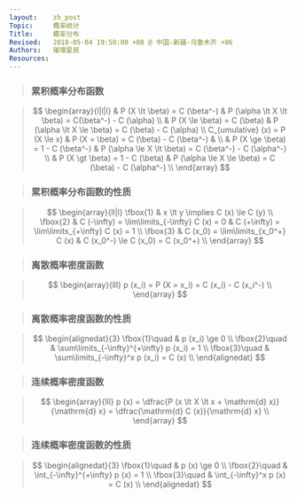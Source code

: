 ```yaml
---
layout:    zh_post
Topic:     概率统计
Title:     概率分布
Revised:   2018-05-04 19:50:00 +08 @ 中国-新疆-乌鲁木齐 +06
Authors:   璀璨星辰
Resources:
---
```


> ### 累积概率分布函数

> $$
> \begin{array}{l|l|l}
>                                 & P (X \lt \beta) = C (\beta^-)           & P (\alpha \lt X \lt \beta) = C(\beta^-) - C (\alpha) \\
>                                 & P (X \le \beta) = C (\beta)             & P (\alpha \lt X \le \beta) = C (\beta) - C (\alpha) \\
> C_{umulative} (x) = P (X \le x) & P (X = \beta) = C (\beta) - C (\beta^-) & \\
>                                 & P (X \ge \beta) = 1 - C (\beta^-)       & P (\alpha \le X \lt \beta) = C (\beta^-) - C (\alpha^-) \\
>                                 & P (X \gt \beta) = 1 - C (\beta)         & P (\alpha \le X \le \beta) = C (\beta) - C (\alpha^-) \\
> \end{array}
> $$
>

> ### 累积概率分布函数的性质

> $$
> \begin{array}{ll|l}
> \fbox{1} & x \lt y \implies C (x) \le C (y) \\
> \fbox{2} & C (-\infty) = \lim\limits_{-\infty} C (x) = 0 & C (+\infty) = \lim\limits_{+\infty} C (x) = 1 \\
> \fbox{3} & C (x_0) = \lim\limits_{x_0^+} C (x)           & C (x_0^-) \le C (x_0) = C (x_0^+) \\
> \end{array}
> $$
>

> ### 离散概率密度函数

> $$
> \begin{array}{lll}
> p (x_i) = P (X = x_i) = C (x_i) - C (x_i^-) \\
> \end{array}
> $$
>

> ### 离散概率密度函数的性质

> $$
> \begin{alignedat}{3}
> \fbox{1}\quad & p (x_i) \ge 0 \\
> \fbox{2}\quad & \sum\limits_{-\infty}^{+\infty} p (x_i) = 1 \\
> \fbox{3}\quad & \sum\limits_{-\infty}^x p (x_i) = C (x) \\
> \end{alignedat}
> $$
>

> ### 连续概率密度函数

> $$
> \begin{array}{lll}
> p (x) = \dfrac{P (x \lt X \lt x + \mathrm{d} x)}{\mathrm{d} x} = \dfrac{\mathrm{d} C (x)}{\mathrm{d} x} \\
> \end{array}
> $$
>

> ### 连续概率密度函数的性质

> $$
> \begin{alignedat}{3}
> \fbox{1}\quad & p (x) \ge 0 \\
> \fbox{2}\quad & \int_{-\infty}^{+\infty} p (x) = 1 \\
> \fbox{3}\quad & \int_{-\infty}^x p (x) = C (x) \\
> \end{alignedat}
> $$
>

